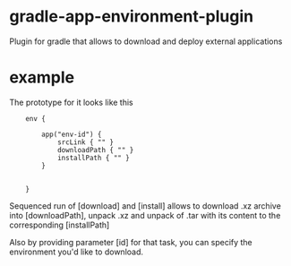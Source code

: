 # gradle-app-environment-plugin
Plugin for gradle that allows to download and deploy external applications

# example
The prototype for it looks like this


        env {

            app("env-id") {
                srcLink { "" }
                downloadPath { "" }
                installPath { "" }
            }


        }


Sequenced run of [download] and [install] allows to download .xz archive into [downloadPath], unpack .xz and unpack of .tar
with its content to the corresponding [installPath]

Also by providing parameter [id] for that task, you can specify the environment you'd like to download.
